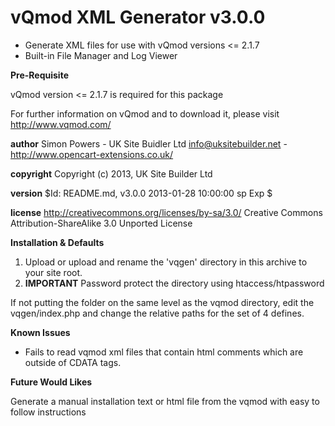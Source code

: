 # vQmod XML Generator v3.0.0

* Generate XML files for use with vQmod versions <= 2.1.7
* Built-in File Manager and Log Viewer

**Pre-Requisite**

vQmod version <= 2.1.7 is required for this package

For further information on vQmod and to download it, please visit http://www.vqmod.com/

**author** Simon Powers - UK Site Buidler Ltd <info@uksitebuilder.net> - http://www.opencart-extensions.co.uk/

**copyright** Copyright (c) 2013, UK Site Builder Ltd

**version** $Id: README.md, v3.0.0 2013-01-28 10:00:00 sp Exp $

**license** http://creativecommons.org/licenses/by-sa/3.0/ Creative Commons Attribution-ShareAlike 3.0 Unported License


**Installation & Defaults**

1. Upload or upload and rename the 'vqgen' directory in this archive to your site root.
2. **IMPORTANT** Password protect the directory using htaccess/htpassword

If not putting the folder on the same level as the vqmod directory, edit the vqgen/index.php and change the relative paths for the set of 4 defines.


**Known Issues**

* Fails to read vqmod xml files that contain html comments which are outside of CDATA tags.


**Future Would Likes**

Generate a manual installation text or html file from the vqmod with easy to follow instructions

